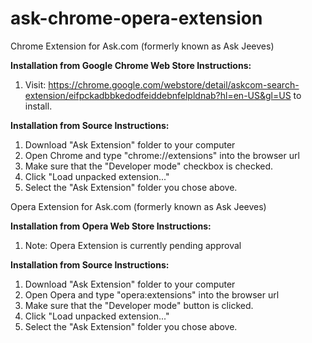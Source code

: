 # ask-chrome-opera-extension
Chrome Extension for Ask.com (formerly known as Ask Jeeves)

<b>Installation from Google Chrome Web Store Instructions:</b>
1.  Visit: https://chrome.google.com/webstore/detail/askcom-search-extension/eifpckadbbkedodfeiddebnfelpldnab?hl=en-US&gl=US to install.

<b>Installation from Source Instructions:</b>
1. Download "Ask Extension" folder to your computer
2. Open Chrome and type "chrome://extensions" into the browser url
3. Make sure that the "Developer mode" checkbox is checked.
4. Click "Load unpacked extension..."
5. Select the "Ask Extension" folder you chose above.


Opera Extension for Ask.com (formerly known as Ask Jeeves)

<b>Installation from Opera Web Store Instructions:</b>
1.  Note:  Opera Extension is currently pending approval

<b>Installation from Source Instructions:</b>
1. Download "Ask Extension" folder to your computer
2. Open Opera and type "opera:extensions" into the browser url
3. Make sure that the "Developer mode" button is clicked.
4. Click "Load unpacked extension..."
5. Select the "Ask Extension" folder you chose above.
